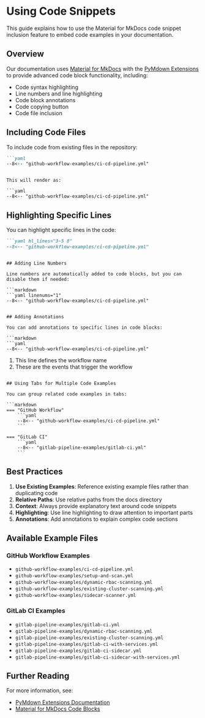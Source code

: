 # Using Code Snippets

This guide explains how to use the Material for MkDocs code snippet inclusion feature to embed code examples in your documentation.

## Overview

Our documentation uses [Material for MkDocs](https://squidfunk.github.io/mkdocs-material/) with the [PyMdown Extensions](https://facelessuser.github.io/pymdown-extensions/) to provide advanced code block functionality, including:

- Code syntax highlighting
- Line numbers and line highlighting
- Code block annotations
- Code copying button
- Code file inclusion

## Including Code Files

To include code from existing files in the repository:

```markdown
```yaml
--8<-- "github-workflow-examples/ci-cd-pipeline.yml"
```

```

This will render as:

```yaml
--8<-- "github-workflow-examples/ci-cd-pipeline.yml"
```

## Highlighting Specific Lines

You can highlight specific lines in the code:

```markdown
```yaml hl_lines="3-5 8"
--8<-- "github-workflow-examples/ci-cd-pipeline.yml"
```

```

## Adding Line Numbers

Line numbers are automatically added to code blocks, but you can disable them if needed:

```markdown
```yaml linenums="1"
--8<-- "github-workflow-examples/ci-cd-pipeline.yml"
```

```

## Adding Annotations

You can add annotations to specific lines in code blocks:

```markdown
```yaml
--8<-- "github-workflow-examples/ci-cd-pipeline.yml"
```

1. This line defines the workflow name
2. These are the events that trigger the workflow

```

## Using Tabs for Multiple Code Examples

You can group related code examples in tabs:

```markdown
=== "GitHub Workflow"
    ```yaml
    --8<-- "github-workflow-examples/ci-cd-pipeline.yml"
    ```

=== "GitLab CI"
    ```yaml
    --8<-- "gitlab-pipeline-examples/gitlab-ci.yml"
    ```
```

## Best Practices

1. **Use Existing Examples**: Reference existing example files rather than duplicating code
2. **Relative Paths**: Use relative paths from the docs directory
3. **Context**: Always provide explanatory text around code snippets
4. **Highlighting**: Use line highlighting to draw attention to important parts
5. **Annotations**: Add annotations to explain complex code sections

## Available Example Files

### GitHub Workflow Examples

- `github-workflow-examples/ci-cd-pipeline.yml`
- `github-workflow-examples/setup-and-scan.yml`
- `github-workflow-examples/dynamic-rbac-scanning.yml`
- `github-workflow-examples/existing-cluster-scanning.yml`
- `github-workflow-examples/sidecar-scanner.yml`

### GitLab CI Examples

- `gitlab-pipeline-examples/gitlab-ci.yml`
- `gitlab-pipeline-examples/dynamic-rbac-scanning.yml`
- `gitlab-pipeline-examples/existing-cluster-scanning.yml`
- `gitlab-pipeline-examples/gitlab-ci-with-services.yml`
- `gitlab-pipeline-examples/gitlab-ci-sidecar.yml`
- `gitlab-pipeline-examples/gitlab-ci-sidecar-with-services.yml`

## Further Reading

For more information, see:

- [PyMdown Extensions Documentation](https://facelessuser.github.io/pymdown-extensions/extensions/snippets/)
- [Material for MkDocs Code Blocks](https://squidfunk.github.io/mkdocs-material/reference/code-blocks/)
